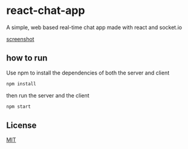 # react-chat-app

A simple, web based real-time chat app made with react and socket.io

[screenshot](https://i.postimg.cc/ZmcZLcHr/Screenshot-2021-06-29-134107.png)

## how to run

Use npm to install the dependencies of both the server and client

```bash
npm install
```

then run the server and the client
```bash
npm start
```

## License
[MIT](https://choosealicense.com/licenses/mit/)